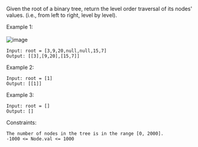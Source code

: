 Given the root of a binary tree, return the level order traversal of its nodes' values. (i.e., from left to right, level by level).

 

Example 1: \
\
![image](https://user-images.githubusercontent.com/86098096/185297937-eaec45c3-d927-49b1-9d62-17e90a539d32.png)


```
Input: root = [3,9,20,null,null,15,7]
Output: [[3],[9,20],[15,7]]
```
Example 2:
```
Input: root = [1]
Output: [[1]]
```
Example 3:
```
Input: root = []
Output: []
 ```

Constraints:
```
The number of nodes in the tree is in the range [0, 2000].
-1000 <= Node.val <= 1000
```
